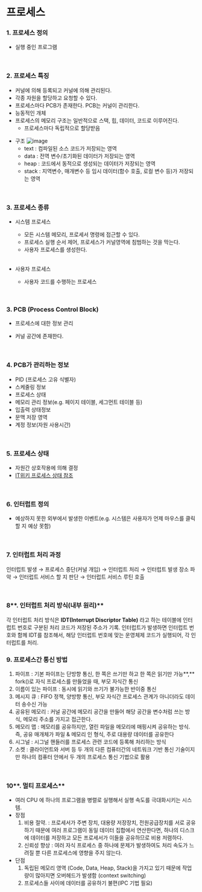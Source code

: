 # 프로세스

### 1. 프로세스  정의

* 실행 중인 프로그램

<br/>

### 2. 프로세스 특징

* 커널에 의해 등록되고 커널에 의해 관리된다.
* 각종 자원을 할당하고 요청할 수 있다.
* 프로세스마다 PCB가 존재한다. PCB는 커널이 관리한다.
* 능동적인 개체
* 프로세스의 메모리 구조는 일반적으로 스택, 힙, 데이터, 코드로 이루어진다.
  * 프로세스마다 독립적으로 할당받음

- 구조
  ![image](https://user-images.githubusercontent.com/33693066/142015160-3b9d1870-24dd-4295-97aa-58bf1f5bad93.png)
  - text : 컴파일된 소스 코드가 저장되는 영역
  - data : 전역 변수/초기화된 데이터가 저장되는 영역
  - heap : 코드에서 동적으로 생성되는 데이터가 저장되는 영역
  - stack : 지역변수, 매개변수 등 임시 데이터(함수 호출, 로컬 변수 등)가 저장되는 영역

<br/>

### 3. 프로세스 종류

* 시스템 프로세스

  * 모든 시스템 메모리, 프로세서 명령에 접근할 수 있다.
  * 프로세스 실행 순서 제어, 프로세스가 커널영역에 침범하는 것을 막는다.
  * 사용자 프로세스를 생성한다.

  <br/>

* 사용자 프로세스

  * 사용자 코드를 수행하는 프로세스

<br/>

### 3. PCB (Process Control Block)

* 프로세스에 대한 정보 관리

* 커널 공간에 존재한다.

<br/>

### 4. PCB가 관리하는 정보

* PID (프로세스 고유 식별자)
* 스케줄링 정보
* 프로세스 상태
* 메모리 관리 정보(e.g. 페이지 테이블, 세그먼트 테이블 등)
* 입출력 상태정보
* 문맥 저장 영역
* 계정 정보(자원 사용시간)

<br/>

### 5. 프로세스 상태

* 자원간 상호작용에 의해 결정
* [IT위키 프로세스 상태 참조](https://itwiki.kr/w/%ED%94%84%EB%A1%9C%EC%84%B8%EC%8A%A4_%EC%83%81%ED%83%9C)

<br/>

### 6. 인터럽트 정의

* 예상하지 못한 외부에서 발생한 이벤트(e.g. 시스템은 사용자가 언제 마우스를 클릭할 지 예상 못함)

<br/>

### 7. 인터럽트 처리 과정

인터럽트 발생 →  프로세스 중단(커널 개입) → 인터럽트 처리 → 인터럽트 발생 장소 파악 → 인터럽트 서비스 할 지 판단 → 인터럽트 서비스 루틴 호출

<br/>

### 8**. 인터럽트 처리 방식(내부 원리)**

각 인터럽트 처리 방식은 **IDT(Interrupt Discriptor Table)** 라고 하는 테이블에 인터럽트 번호로 구분된 처리 코드가 저장된 주소가 기록. 인터럽트가 발생하면 인터럽트 번호와 함께 IDT를 참조해서, 해당 인터럽트 번호에 맞는 운영체제 코드가 실행되어, 각 인터럽트를 처리.
<br/>

### **9. 프로세스간 통신 방법**

1. 파이프
: 기본 파이프는 단방향 통신, 한 쪽은 쓰기만 하고 한 쪽은 읽기만 가능**,** fork()로 자식 프로세스를 만들었을 때, 부모 자식간 통신
2. 이름이 있는 파이프
: 동시에 읽기와 쓰기가 불가능한 반이중 통신
3. 메시지 큐
: FIFO 정책, 양방향 통신, 부모 자식간 프로세스 관계가 아니더라도 데이터 송수신 가능
4. 공유된 메모리
: 커널 공간에 메모리 공간을 만들어 해당 공간을 변수처럼 쓰는 방식, 메모리 주소를 가지고 접근한다.
5. 메모리 맵
: 메모리를 공유하지만, 열린 파일을 메모리에 매핑시켜 공유하는 방식. 즉, 공유 매개체가 파일 & 메모리 인 형식, 주로 대용량 데이터를 공유한다
6. 시그널
: 시그널 핸들러를 프로세스 관련 코드에 등록해 처리하는 방식
7. 소켓
: 클라이언트와 서버 등 두 개의 다른 컴퓨터간의 네트워크 기반 통신 기술이지만 하나의 컴퓨터 안에서 두 개의 프로세스 통신 기법으로 활용

<br/>

### 10**. 멀티 프로세스**

- 여러 CPU 에 하나의 프로그램을 병렬로 실행해서 실행 속도를 극대화시키는 시스템.
- 장점
    1. 비용 절약. 
    : 프로세서가 주변 장치, 대용량 저장장치, 전원공급장치를 서로 공유하기 때문에 여러 프로그램이 동일 데이터 집합에서  연산한다면, 하나의 디스크에 데이터를 저장하고 모든 프로세서가 이들을 공유하므로 비용 저렴하다.
    2. 신뢰성 향상
    : 여러 자식 프로세스 중 하나에 문제가 발생하여도 처리 속도가 느려질 뿐 다른 프로세스에 영향을 주지 않는다.
- 단점
    1. 독립된 메모리 영역 (Code, Data, Heap, Stack)을 가지고 있기 때문에 작업량이 많아지면 오버헤드가 발생함 (context switching)
    2. 프로세스들 사이에 데이터를 공유하기 불편(IPC 기법 필요)
